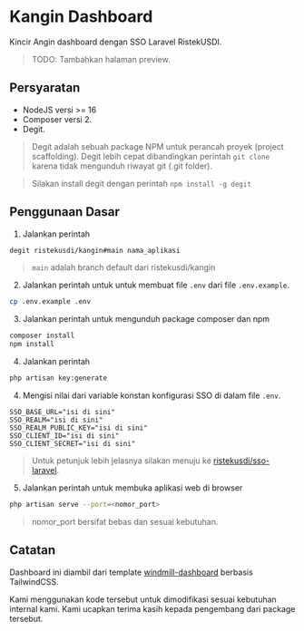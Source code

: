 # Kangin Dashboard

Kincir Angin dashboard dengan SSO Laravel RistekUSDI.

> TODO: Tambahkan halaman preview.

## Persyaratan

- NodeJS versi >= 16
- Composer versi 2.
- Degit.

> Degit adalah sebuah package NPM untuk perancah proyek (project scaffolding). Degit lebih cepat dibandingkan perintah `git clone` karena tidak mengunduh riwayat git (.git folder).

> Silakan install degit dengan perintah `npm install -g degit`

## Penggunaan Dasar

1. Jalankan perintah 

```bash 
degit ristekusdi/kangin#main nama_aplikasi
```

> `main` adalah branch default dari ristekusdi/kangin

2. Jalankan perintah untuk untuk membuat file `.env` dari file `.env.example`. 

```bash 
cp .env.example .env
``` 

3. Jalankan perintah untuk mengunduh package composer dan npm 

```bash
composer install
npm install
```

4. Jalankan perintah 

```bash 
php artisan key:generate
```

4. Mengisi nilai dari variable konstan konfigurasi SSO di dalam file `.env`.

```
SSO_BASE_URL="isi di sini"
SSO_REALM="isi di sini"
SSO_REALM_PUBLIC_KEY="isi di sini"
SSO_CLIENT_ID="isi di sini"
SSO_CLIENT_SECRET="isi di sini"
```

> Untuk petunjuk lebih jelasnya silakan menuju ke [ristekusdi/sso-laravel](https://github.com/ristekusdi/sso-laravel).

5. Jalankan perintah untuk membuka aplikasi web di browser 

```bash
php artisan serve --port=<nomor_port>
```

> nomor_port bersifat bebas dan sesuai kebutuhan.


## Catatan

Dashboard ini diambil dari template [windmill-dashboard](https://windmill-dashboard.vercel.app/) berbasis TailwindCSS.

Kami menggunakan kode tersebut untuk dimodifikasi sesuai kebutuhan internal kami. Kami ucapkan terima kasih kepada pengembang dari package tersebut.